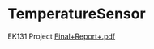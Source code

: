 # TemperatureSensor
EK131 Project 
[Final+Report+.pdf](https://github.com/user-attachments/files/17061463/Final%2BReport%2B.pdf)
